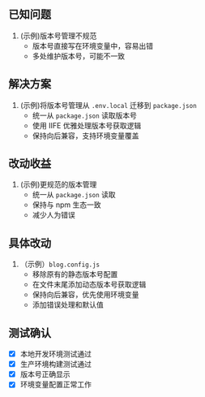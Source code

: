 ## 已知问题

1. (示例)版本号管理不规范
   - 版本号直接写在环境变量中，容易出错
   - 多处维护版本号，可能不一致

## 解决方案

1. (示例)将版本号管理从 `.env.local` 迁移到 `package.json`
   - 统一从 `package.json` 读取版本号
   - 使用 IIFE 优雅处理版本号获取逻辑
   - 保持向后兼容，支持环境变量覆盖

## 改动收益

1. (示例)更规范的版本管理
   - 统一从 `package.json` 读取
   - 保持与 npm 生态一致
   - 减少人为错误

## 具体改动

1. （示例）`blog.config.js`
   - 移除原有的静态版本号配置
   - 在文件末尾添加动态版本号获取逻辑
   - 保持向后兼容，优先使用环境变量
   - 添加错误处理和默认值

## 测试确认

- [x] 本地开发环境测试通过
- [x] 生产环境构建测试通过
- [x] 版本号正确显示
- [x] 环境变量配置正常工作
